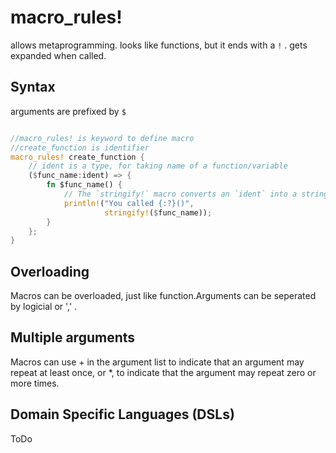 # macro_rules!
allows metaprogramming. looks like functions, but it ends with a `!` . gets expanded when called.

## Syntax
arguments are prefixed by `$`



```rust

//macro_rules! is keyword to define macro
//create_function is identifier
macro_rules! create_function {
    // ident is a type, for taking name of a function/variable
    ($func_name:ident) => {
        fn $func_name() {
            // The `stringify!` macro converts an `ident` into a string.
            println!("You called {:?}()",
                     stringify!($func_name));
        }
    };
}

```

## Overloading
Macros can be overloaded, just like function.Arguments can be seperated by logicial or ',' .

## Multiple arguments
Macros can use + in the argument list to indicate that an argument may repeat at least once, or *, to indicate that the argument may repeat zero or more times.

## Domain Specific Languages (DSLs)
ToDo